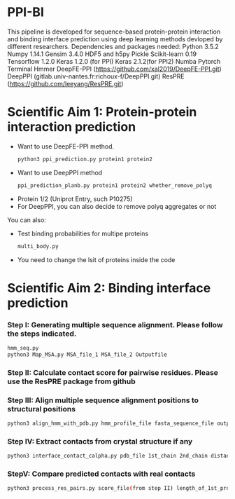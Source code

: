 # PPI-BI

This pipeline is developed for sequence-based protein-protein interaction and binding interface prediction using deep learning methods devloped by different researchers. 
    Dependencies and packages needed:
    Python 3.5.2
    Numpy 1.14.1
    Gensim 3.4.0
    HDF5 and h5py
    Pickle
    Scikit-learn 0.19
    Tensorflow 1.2.0
    Keras 1.2.0 (for PPI) Keras 2.1.2(for PPI2)
    Numba
    Pytorch
    Terminal
    Hmmer
    DeepFE-PPI (https://github.com/xal2019/DeepFE-PPI.git)
    DeepPPI (gitlab.univ-nantes.fr:richoux-f/DeepPPI.git)
    ResPRE (https://github.com/leeyang/ResPRE.git)

# Scientific Aim 1: Protein-protein interaction prediction

  - Want to use DeepFE-PPI method. 
    ```sh
    python3 ppi_prediction.py protein1 protein2
    ```
  - Want to use DeepPPI method
    ```sh
    ppi_prediction_planb.py protein1 protein2 whether_remove_polyq
    ```
  - Protein 1/2 (Uniprot Entry, such P10275)
  - For DeepPPI, you can also decide to remove polyq aggregates or not
  
You can also:
  - Test binding probabilities for multipe proteins
     ```sh
    multi_body.py
    ```
  - You need to change the lsit of proteins inside the code
# Scientific Aim 2: Binding interface prediction
### Step I: Generating multiple sequence alignment. Please follow the steps indicated.
```sh
hmm_seq.py
python3 Map_MSA.py MSA_file_1 MSA_file_2 Outputfile
```
### Step II: Calculate contact score for pairwise residues. Please use the ResPRE package from github
### Step III: Align multiple sequence alignment positions to structural positions 
```sh
python3 align_hmm_with_pdb.py hmm_profile_file fasta_sequence_file output_scan_file
```
### Step IV: Extract contacts from crystal structure if any
```sh
python3 interface_contact_calpha.py pdb_file 1st_chain 2nd_chain distance_cutoff
```
### StepV: Compare predicted contacts with real contacts
```sh
python3 process_res_pairs.py score_file(from step II) length_of_1st_protein align_file_protein1 (from step III) align_file_protein2(from step III) contact_file(from step IV) number_of_contacts_to_plot svaed_score_file
```


